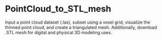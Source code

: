 # PointCloud_to_STL_mesh
Input a point cloud dataset (.las), subset using a voxel grid, visualize the thinned point cloud, and create a triangulated mesh. Additionally, download .STL mesh for digital and physical 3D modeling uses. 

